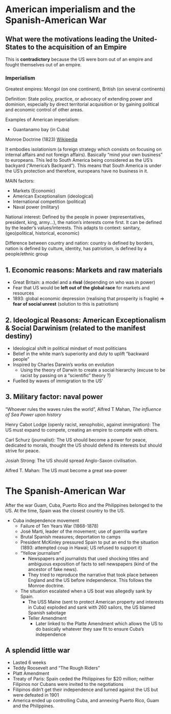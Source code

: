 # American imperialism and the Spanish-American War

## What were the motivations leading the United-States to the acquisition of an Empire

This is **contradictory** because the US were born out of an empire and fought themselves out of an empire.

### Imperialism 

Greatest empires: Mongol (on one continent), British (on several continents)

Definition: State policy, practice, or advocacy of extending power and dominion, especially by direct territorial acquisition or by gaining political and economic control of other areas.

Examples of American imperialism:

* Guantanamo bay (in Cuba)

Monroe Doctrine (1823) [Wikipedia](https://fr.wikipedia.org/wiki/Doctrine_Monroe#:~:text=La%20doctrine%20de%20Monroe%20a,d%C3%A9but%20du%20XX%20e%20si%C3%A8cle.)

It embodies isolationism (a foreign strategy which consists on focusing on internal affairs and not foreign affairs). Basically “mind your own business” to europeans. This led to South America being considered as the US’s backyard (“America’s Backyard”). This means that South America is under the US’s protection and therefore, europeans have no business in it.

MAIN factors:

* Markets (Economic)
* American Exceptionalism (ideological)
* International competition (political)
* Naval power (military)

National interest: Defined by the people in power (representatives, president, king, army...), the nation’s interests come first. It can be defined by the leader’s values/interests. This adapts to context: sanitary, (geo)political, historical, economic) 

Difference between country and nation: country is defined by borders, nation is defined by culture, identity, has patriotism, is defined by a people/ethnic group

## 1. Economic reasons: Markets and raw materials

- Great Britain: a model and a **rival** (depending on who was in power)
- Fear that US would be **left out of the global race** for markets and resources
- 1893: global economic depression (realising that prosperity is fragile) => **fear of social unrest** (solution to this is patriotism)

## 2. Ideological Reasons: American Exceptionalism & Social Darwinism (related to the manifest destiny)

- Ideological shift in political mindset of most politicians
- Belief in the white man’s superiority and duty to uplift “backward people”
- Inspired by Charles Darwin’s works on evolution
	- Using the theory of Darwin to create a social hierarchy (excuse to be racist by passing on a “scientific” theory ?) 
- Fuelled by waves of immigration to the US’

## 3. Military factor: naval power

“Whoever rules the waves rules the world”, Alfred T Mahan, *The influence of Sea Power upon history*

Henry Cabot Lodge (openly racist, xenophobic, against immigration): The US must expand to compete, creating an empire to compete with others. 

Carl Schurz (journalist): The US should become a power for peace, dedicated to morals, thought the US should defend its interests but should strive for peace.

Josiah Strong: The US should spread Anglo-Saxon civilisation. 

Alfred T. Mahan: The US must become a great sea-power

# The Spanish-American War

After the war Guam, Cuba, Puerto Rico and the Philippines belonged to the US. At the time, Spain was the closest country to the US. 

* Cuba independence movement 
	* Failure of Ten Years War (1868-1878)
	* José Marti, leader of the movement; use of guerrilla warfare
	* Brutal Spanish measures; deportation to camps
	* President McKinley pressured Spain to put an end to the situation (1893: attempted coup in Hawaï; US refused to support it)
	* “Yellow journalism”
		* Newspapers and journalists that used shocking titles and ambiguous exposition of facts to sell newspapers (kind of the ancestor of fake news).
		* They tried to reproduce the narrative that took place between England and the US before independence. This follows the Monroe doctrine.
	* The situation escalated when a US boat was allegedly sank by Spain.
		* The USS Maine (sent to protect American property and interests in Cuba) exploded and sank with 260 sailors, the US blamed Spanish sabotage
		* Teller Amendment
			* Later linked to the Platte Amendment which allows the US to do basically whatever they saw fit to ensure Cuba’s independence

## A splendid little war

* Lasted 6 weeks
* Teddy Roosevelt and “The Rough Riders”
* Platt Amendment
* Treaty of Paris: Spain ceded the Philippines for $20 million; neither Filipinos nor Cubans were invited to the negotiations
* Filipinos didn’t get their independence and turned against the US but were defeated in 1901
* America ended up controlling Cuba, and annexing Puerto Rico, Guam and the Philippines.

<!--stackedit_data:
eyJoaXN0b3J5IjpbLTQwMzU0MTc0Ml19
-->